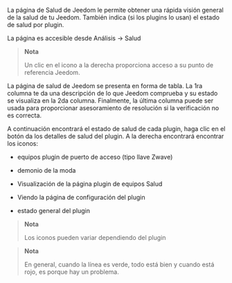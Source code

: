 La página de Salud de Jeedom le permite obtener una rápida visión general de
la salud de tu Jeedom. También indica (si los plugins
lo usan) el estado de salud por plugin.

La página es accesible desde Análisis  → Salud

> **Nota**
>
> Un clic en el icono a la derecha proporciona acceso a su punto de referencia
> Jeedom.

La página de salud de Jeedom se presenta en forma de tabla. La 1ra
columna te da una descripción de lo que Jeedom comprueba y su estado
se visualiza en la 2da columna. Finalmente, la última columna puede ser usada para
proporcionar asesoramiento de resolución si la verificación no es correcta.

A continuación encontrará el estado de salud de cada plugin, haga clic en el botón
da los detalles de salud del plugin. A la derecha encontrará
encontrar los iconos:

-   equipos plugin de puerto de acceso (tipo llave Zwave)

-   demonio de la moda

-   Visualización de la página plugin de equipos Salud

-   Viendo la página de configuración del plugin

-   estado general del plugin

> **Nota**
>
> Los iconos pueden variar dependiendo del plugin

> **Nota**
>
> En general, cuando la línea es verde, todo está bien
> y cuando está rojo, es porque hay un problema.
